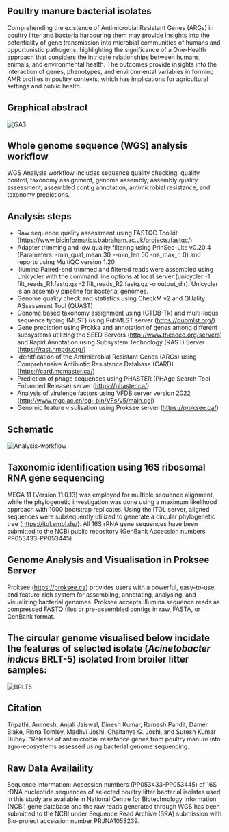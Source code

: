 ## Poultry manure bacterial isolates
Comprehending the existence of Antimicrobial Resistant Genes (ARGs) in poultry litter and bacteria harbouring them may provide insights into the potentiality of gene transmission into microbial communities of humans and opportunistic pathogens, highlighting the significance of a One-Health approach that considers the intricate relationships between humans, animals, and environmental health. The outcomes provide insights into the interaction of genes, phenotypes, and environmental variables in forming AMR profiles in poultry contexts, which has implications for agricultural settings and public health. 

## Graphical abstract 
![GA3](https://github.com/user-attachments/assets/91efe1da-b9bd-497e-ad3e-6c7365913e1e)

## Whole genome sequence (WGS) analysis workflow
WGS Analysis workflow includes sequence quality checking, quality control, taxonomy assignment, genome assembly, assembly quality assessment, assembled contig annotation, antimicrobial resistance, and taxonomy predictions. 

## Analysis steps 
- Raw sequence quality assessment using FASTQC Toolkit (https://www.bioinformatics.babraham.ac.uk/projects/fastqc/)
- Adapter trimming and low quality filtering using PrinSeq-Lite v0.20.4 (Parameters: -min_qual_mean 30 --min_len 50 -ns_max_n 0) and reports using MultiQC version 1.20  
- Illumina Paired-end trimmed and filtered reads were assembled using Unicycler with the command line options at local server (unicycler -1 filt_reads_R1.fastq.gz -2 filt_reads_R2.fastq.gz -o output_dir). Unicycler is an assembly pipeline for bacterial genomes.
- Genome quality check and statistics using CheckM v2 and QUality ASsessment Tool (QUAST) 
- Genome based taxonomy assignment using (GTDB-Tk) and multi-locus sequence typing (MLST) using PubMLST server (https://pubmlst.org/)
- Gene prediction using Prokka and annotation of genes among different subsystems utilizing the SEED Servers (http://www.theseed.org/servers) and Rapid Annotation using Subsystem Technology (RAST) Server (https://rast.nmpdr.org/)    
- Idenitfication of the Antimicrobial Resistant Genes (ARGs) using Comprehensive Antibiotic Resistance Database (CARD) (https://card.mcmaster.ca/)
- Prediction of phage sequences using PHASTER (PHAge Search Tool Enhanced Release) server (https://phaster.ca/)
- Analysis of virulence factors using VFDB server version 2022 (http://www.mgc.ac.cn/cgi-bin/VFs/v5/main.cgi) 
- Genomic feature visulisation using Proksee server (https://proksee.ca/)
## Schematic
![Analysis-workflow](https://github.com/user-attachments/assets/c7b03cf9-e40c-4536-87d9-ee387682a003)

## Taxonomic identification using 16S ribosomal RNA gene sequencing 
MEGA 11 (Version 11.0.13) was employed for multiple sequence alignment, while the phylogenetic investigation was done using a maximum likelihood approach with 1000 bootstrap replicates. Using the iTOL server, aligned sequences were subsequently utilized to generate a circular phylogenetic tree (https://itol.embl.de/). All 16S rRNA gene sequences have been submitted to the NCBI public repository (GenBank Accession numbers PP053433-PP053445)

## Genome Analysis and Visualisation in Proksee Server 
Proksee (https://proksee.ca) provides users with a powerful, easy-to-use, and feature-rich system for assembling, annotating, analysing, and visualizing bacterial genomes. Proksee accepts Illumina sequence reads as compressed FASTQ files or pre-assembled contigs in raw, FASTA, or GenBank format. 

## The circular genome visualised below incidate the features of selected isolate (_Acinetobacter indicus_ BRLT-5) isolated from broiler litter samples: 

![BRLT5](https://github.com/user-attachments/assets/b77eb200-c45f-4059-9484-baa2de8dbd56)



## Citation

Tripathi, Animesh, Anjali Jaiswal, Dinesh Kumar, Ramesh Pandit, Damer Blake, Fiona Tomley, Madhvi Joshi, Chaitanya G. Joshi, and Suresh Kumar Dubey. "Release of antimicrobial resistance genes from poultry manure into agro-ecosystems assessed using bacterial genome sequencing.

## Raw Data Availaility 

Sequence Information: Accession numbers (PP053433-PP053445) of 16S rDNA nucleotide sequences of selected poultry litter bacterial isolates used in this study are available in National Centre for Biotechnology Information (NCBI) gene database and the raw reads generated through WGS has been submitted to the NCBI under Sequence Read Archive (SRA) submission with Bio-project accession number PRJNA1058239.
